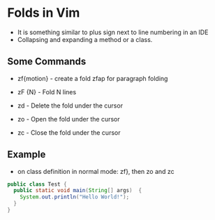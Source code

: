 # Folds in Vim

- It is something similar to plus sign next to line numbering in an IDE
- Collapsing and expanding a method or a class.

## Some Commands

- zf{motion}        - create a fold zfap for paragraph folding
- zF {N}            - Fold N lines

- zd                - Delete the fold under the cursor
- zo                - Open the fold under the cursor
- zc                - Close the fold under the cursor

## Example

- on class definition in normal mode: zf}, then zo and zc

```java
public class Test {
  public static void main(String[] args)  {
    System.out.println("Hello World!");
  }
}
```



